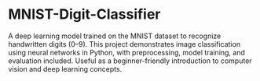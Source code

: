 # MNIST-Digit-Classifier
A deep learning model trained on the MNIST dataset to recognize handwritten digits (0–9). This project demonstrates image classification using neural networks in Python, with preprocessing, model training, and evaluation included. Useful as a beginner-friendly introduction to computer vision and deep learning concepts.
